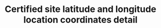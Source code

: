 ---
title: 'Certified site latitude and longitude location coordinates detail'
slug: 'certification-certified-site-latitude-and-longitude-location-coordinates-detail'
description: 'Specific details on the coordinates and how collected/measured'
required: False
vocabulary: 'vocabulary.txt'
module: 'Certified Resource or Site'
cluster: 'Certification'
policy: 'Controlled value. Single value only.'
layout: 'home'
---